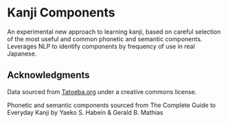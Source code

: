 # Kanji Components
An experimental new approach to learning kanji, based on careful selection of the most useful and common phonetic and semantic components. Leverages NLP to identify components by frequency of use in real Japanese.

## Acknowledgments
Data sourced from [Tatoeba.org](https://tatoeba.org/en/downloads) under a creative commons license.

Phonetic and semantic components sourced from The Complete Guide to Everyday Kanji by Yaeko S. Habein & Gerald B. Mathias